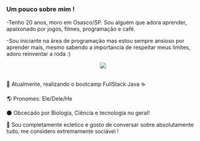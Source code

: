 ### Um pouco sobre mim !

-Tenho 20 anos, moro em Osasco/SP. Sou alguém que adora aprender, apaixonado por jogos, filmes, programação e café. 

-Sou iniciante na área de programação mas estou sempre ansioso por aprender mais, mesmo sabendo a importancia de respeitar meus limites, adoro reinventar a roda :)

<p align="center">
  <img src="https://i.imgur.com/DnUrCmL.gif">
  
  </br>
</br>
<div display="inline-block">
 <p align="left"> 🤖 Atualmente, realizando o bootcamp FullStack Java ☕</p>
 <p align="left"> 🌎 Pronomes: Ele/Dele/He</p>
 <p align="left"> 🌑 Obcecado por Biologia, Ciência e tecnologia no geral!</p>
 <p align="left"> 🧪 Sou completamente ecletico e gosto de conversar sobre absolutamente tudo, me considero extremamente sociável !</p>
</div>
